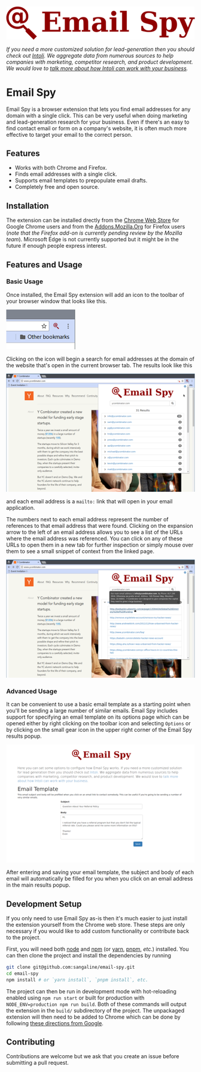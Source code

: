 ![Email Spy](img/logo.svg)


*If you need a more customized solution for lead-generation then you should check out [Intoli](https://intoli.com).*
*We aggregate data from numerous sources to help companies with marketing, competitor research, and product development.*
*We would love to [talk more about how Intoli can work with your business](https://intoli.com/contact).*


# Email Spy

Email Spy is a browser extension that lets you find email addresses for any domain with a single click.
This can be very useful when doing marketing and lead-generation research for your business.
Even if there's an easy to find contact email or form on a company's website, it is often much more effective to target your email to the correct person.

## Features

- Works with both Chrome and Firefox.
- Finds email addresses with a single click.
- Supports email templates to prepopulate email drafts.
- Completely free and open source.

## Installation

The extension can be installed drectly from the [Chrome Web Store](https://chrome.google.com/webstore/detail/iljlpblbhbalekegomdbbilibeahankm) for Google Chrome users and from the [Addons.Mozilla.Org](https://addons.mozilla.org/en-US/firefox/addon/email-spy/) for Firefox users (*note that the Firefox add-on is currently pending review by the Mozilla team*).
Microsoft Edge is not currently supported but it might be in the future if enough people express interest.

## Features and Usage

### Basic Usage

Once installed, the Email Spy extension will add an icon to the toolbar of your browser window that looks like this.

![Small toolbar icon](img/screenshots/small-toolbar-icon.png)

Clicking on the icon will begin a search for email addresses at the domain of the website that's open in the current browser tab.
The results look like this

![Search results](img/screenshots/results.png)

and each email address is a `mailto:` link that will open in your email application.

The numbers next to each email address represent the number of references to that email address that were found.
Clicking on the expansion arrow to the left of an email address allows you to see a list of the URLs where the email address was referenced.
You can click on any of these URLs to open them in a new tab for further inspection or simply mouse over them to see a small snippet of context from the linked page.

![Snippet tooltip](img/screenshots/tooltip.png)

### Advanced Usage

It can be convenient to use a basic email template as a starting point when you'll be sending a large number of similar emails.
Email Spy includes support for specifying an email template on its options page which can be opened either by right clicking on the toolbar icon and selecting `Options` or by clicking on the small gear icon in the upper right corner of the Email Spy results popup.

![Options page](img/screenshots/options.png)

After entering and saving your email template, the subject and body of each email will automatically be filled for you when you click on an email address in the main results popup.

## Development Setup

If you only need to use Email Spy as-is then it's much easier to just install the extension yourself from the Chrome web store.
These steps are only necessary if you would like to add custom functionality or contribute back to the project.

First, you will need both [node](https://nodejs.org/en/download/package-manager/) and [npm](https://docs.npmjs.com/getting-started/what-is-npm) (or [yarn](https://yarnpkg.com/en/), [pnpm](https://github.com/pnpm/pnpm), *etc.*) installed.
You can then clone the project and install the dependencies by running

```bash
git clone git@github.com:sangaline/email-spy.git
cd email-spy
npm install # or `yarn install`, `pnpm install`, etc.
```

The project can then be run in development mode with hot-reloading enabled using `npm run start` or built for production with `NODE_ENV=production npm run build`.
Both of these commands will output the extension in the `build/` subdirectory of the project.
The unpackaged extension will then need to be added to Chrome which can be done by following [these directions from Google](https://developer.chrome.com/extensions/getstarted#unpacked).

## Contributing

Contributions are welcome but we ask that you create an issue before submitting a pull request.
